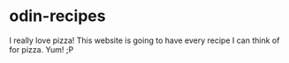# odin-recipes

I really love pizza! This website is going to have every recipe I can think of for pizza. Yum! ;P

